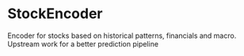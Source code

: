 # StockEncoder
Encoder for stocks based on historical patterns, financials and macro. Upstream work for a better prediction pipeline
